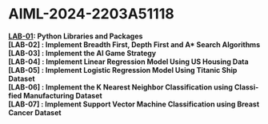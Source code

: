 # AIML-2024-2203A51118
<b>[LAB-01](https://github.com/sathwikmarripally/AIML-2024-2203A51118/blob/main/LAB_01_Python_Libraries_and_Packages.ipynb)<b>: Python Libraries and Packages<br>
<b>[LAB-02] <b>:  Implement Breadth First, Depth First and A* Search
Algorithms<br>
<b>[LAB-03] <b>: Implement the AI Game Strategy<br>
<b>[LAB-04] <b>: Implement Linear Regression Model Using US Housing Data<br>
<b>[LAB-05] <b>: Implement Logistic Regression Model Using Titanic Ship Dataset<br>
<b>[LAB-06] <b>: Implement the K Nearest Neighbor Classification using Classi-
fied Manufacturing Dataset<br>
<b>[LAB-07] <b>: Implement Support Vector Machine Classification using Breast Cancer Dataset<br>
